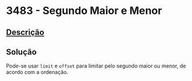 # 3483 - Segundo Maior e Menor

## [Descrição](https://www.beecrowd.com.br/judge/pt/problems/view/3483)

## Solução

Pode-se usar `limit` e `offset` para limitar pelo segundo maior ou menor, de acordo com a ordenação.